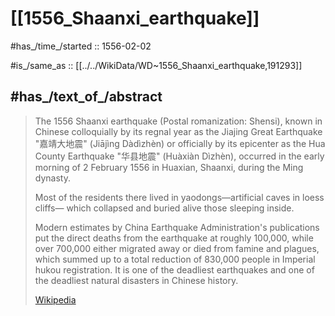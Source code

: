 
# [[1556_Shaanxi_earthquake]]

#has_/time_/started :: 1556-02-02 

#is_/same_as :: [[../../WikiData/WD~1556_Shaanxi_earthquake,191293]]

## #has_/text_of_/abstract 

> The 1556 Shaanxi earthquake (Postal romanization: Shensi), known in Chinese colloquially by its regnal year as the 
> Jiajing Great Earthquake "嘉靖大地震" (Jiājìng Dàdìzhèn) 
> or officially by its epicenter as the Hua County Earthquake "华县地震" (Huàxiàn Dìzhèn), 
> occurred in the early morning of 2 February 1556 in Huaxian, Shaanxi, during the Ming dynasty.
>
> Most of the residents there lived in yaodongs—artificial caves in loess cliffs—
> which collapsed and buried alive those sleeping inside. 
> 
> Modern estimates by China Earthquake Administration's publications 
> put the direct deaths from the earthquake at roughly 100,000, 
> while over 700,000 either migrated away or died from famine and plagues, 
> which summed up to a total reduction of 830,000 people in Imperial hukou registration. 
> It is one of the deadliest earthquakes and one of the deadliest natural disasters in Chinese history.
>
> [Wikipedia](https://en.wikipedia.org/wiki/1556%20Shaanxi%20earthquake) 

